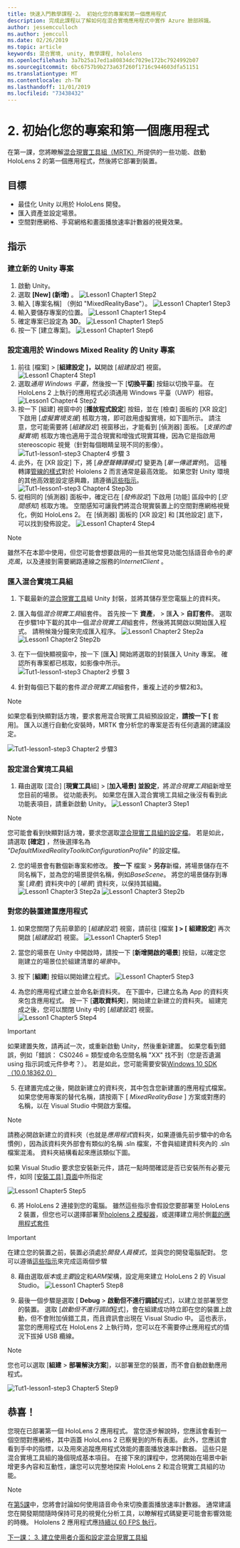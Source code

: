 ```yaml
---
title: 快速入門教學課程-2。 初始化您的專案和第一個應用程式
description: 完成此課程以了解如何在混合實境應用程式中實作 Azure 臉部辨識。
author: jessemcculloch
ms.author: jemccull
ms.date: 02/26/2019
ms.topic: article
keywords: 混合實境, unity, 教學課程, hololens
ms.openlocfilehash: 3a7b25a17ed1a80834dc7029e172bc7924992b07
ms.sourcegitcommit: 6bc6757b9b273a63f260f1716c944603dfa51151
ms.translationtype: MT
ms.contentlocale: zh-TW
ms.lasthandoff: 11/01/2019
ms.locfileid: "73438432"
---
```

# <a name="2-initializing-your-project-and-first-application"></a>2. 初始化您的專案和第一個應用程式

在第一課，您將瞭解[混合現實工具組（MRTK）]()所提供的一些功能、啟動 HoloLens 2 的第一個應用程式，然後將它部署到裝置。

## <a name="objectives"></a>目標

* 最佳化 Unity 以用於 HoloLens 開發。
* 匯入資產並設定場景。
* 空間對應網格、手寫網格和畫面播放速率計數器的視覺效果。

## <a name="instructions"></a>指示

### <a name="create-new-unity-project"></a>建立新的 Unity 專案

1. 啟動 Unity。
2. 選取 **\[New\] (新增)** 。
![Lesson1 Chapter1 Step2](images/Lesson1Chapter1Step2.JPG)
3. 輸入 [專案名稱] （例如 "MixedRealityBase"）。
![Lesson1 Chapter1 Step3](images/Lesson1Chapter1Step3.JPG)
4. 輸入要儲存專案的位置。
![Lesson1 Chapter1 Step4](images/Lesson1Chapter1Step4.JPG)
5. 確定專案已設定為 **3D**。
![Lesson1 Chapter1 Step5](images/Lesson1Chapter1Step5.JPG)
6. 按一下 [建立專案]。
![Lesson1 Chapter1 Step6](images/Lesson1Chapter1Step6.JPG)

### <a name="configure-the-unity-project-for-windows-mixed-reality"></a>設定適用於 Windows Mixed Reality 的 Unity 專案

1. 前往 [檔案] > [**組建設定** **]，以**開啟 [*組建設定*] 視窗。
![Lesson1 Chapter4 Step1](images/Lesson1Chapter4Step1.JPG)
2. 選取*通用 Windows 平臺*，然後按一下 [**切換平臺**] 按鈕以切換平臺。 在 HoloLens 2 上執行的應用程式必須通用 Windows 平臺（UWP）相容。
![Lesson1 Chapter4 Step2](images/Lesson1Chapter4Step2.JPG)
3. 按一下 [組建] 視窗中的 [**播放程式設定**] 按鈕，並在 [檢查] 面板的 [XR 設定] 下啟用 [*虛擬實境支援*] 核取方塊，即可啟用虛擬實境，如下圖所示。 請注意，您可能需要將 [*組建設定*] 視窗移出，才能看到 [偵測器] 面板。 [*支援的虛擬實境*] 核取方塊也適用于混合現實和增強式現實耳機，因為它是指啟用 stereoscopic 視覺（針對每個眼睛呈現不同的影像）。 ![Tut1-lesson1-step3 Chapter4 步驟 3](images/Lesson1Chapter4Step3.JPG)
4. 此外，在 [XR 設定] 下，將 [*身歷聲轉譯模式]* 變更為 [*單一傳遞實例*]。 這種轉譯[管線的樣式](https://docs.unity3d.com/Manual/SinglePassStereoRenderingHoloLens.html)對於 Hololens 2 而言通常是最高效能。 如果您對 Unity 環境的其他高效能設定感興趣，請遵循[這些指示](recommended-settings-for-unity.md)。
![Tut1-lesson1-step3 Chapter4 Step3b](images/Lesson1Chapter4Step3b.jpg)
5. 從相同的 [偵測器] 面板中，確定已在 [*發佈設定*] 下啟用 [功能] 區段中的 [*空間感知*] 核取方塊。 空間感知可讓我們將混合現實裝置上的空間對應網格視覺化，例如 HoloLens 2。 在 [偵測器] 面板的 [XR 設定] 和 [其他設定] 底下，可以找到發佈設定。
![Lesson1 Chapter4 Step4](images/Lesson1Chapter4Step4.JPG)

> [!NOTE]
> 雖然不在本節中使用，但您可能會想要啟用的一些其他常見功能包括語音命令的*麥克風*，以及連接到需要網路連線之服務的*InternetClient* 。

### <a name="import-the-mixed-reality-toolkit"></a>匯入混合實境工具組

1. 下載最新的[混合現實工具](https://github.com/microsoft/MixedRealityToolkit-Unity/releases)組 Unity 封裝，並將其儲存至您電腦上的資料夾。

2. 匯入每個*混合現實工具*組套件。 首先按一下 **資產**， > 匯**入** > **自訂套件**。 選取在步驟1中下載的其中一個*混合現實工具*組套件，然後將其開啟以開始匯入程式。 請稍候幾分鐘來完成匯入程序。
    ![Lesson1 Chapter2 Step2a](images/Lesson1Chapter2Step2a.JPG) ![Lesson1 Chapter2 Step2b](images/Lesson1Chapter2Step2b.JPG)

3. 在下一個快顯視窗中，按一下 [匯**入**] 開始將選取的封裝匯入 Unity 專案。 確認所有專案都已核取，如影像中所示。
    ![Tut1-lesson1-step3 Chapter2 步驟 3](images/Lesson1Chapter2Step3.JPG)
4. 針對每個已下載的套件*混合現實工具*組套件，重複上述的步驟2和3。

> [!NOTE]
> 如果您看到快顯對話方塊，要求套用混合現實工具組預設設定，**請按一下 [** 套用]。 匯入以進行自動化安裝時，MRTK 會分析您的專案是否有任何遺漏的建議設定。

![Tut1-lesson1-step3 Chapter2 步驟3](images/Lesson1Chapter2Step3b.JPG)

### <a name="configure-the-mixed-reality-toolkit"></a>設定混合實境工具組

1. 藉由選取 [混合] [**現實工具**組] > [**加入場景] 並設定**，將*混合現實工具*組新增至您目前的場景。 從功能表列。 如果您在匯入混合實境工具組之後沒有看到此功能表項目，請重新啟動 Unity。
  ![Lesson1 Chapter3 Step1](images/Lesson1Chapter3Step1.JPG)

> [!NOTE]
> 您可能會看到快顯對話方塊，要求您選取[混合現實工具組的設定檔](https://microsoft.github.io/MixedRealityToolkit-Unity/Documentation/Profiles/Profiles.html)。 若是如此，請選取 **[確定]** ，然後選擇名為 *"DefaultMixedRealityToolkitConfigurationProfile"* 的設定檔。

2. 您的場景會有數個新專案和修改。 **按一下** 檔案 > **另存**新檔，將場景儲存在不同名稱下，並為您的場景提供名稱，例如*BaseScene*。 將您的場景儲存到專案 [*資產*] 資料夾中的 [*場景*] 資料夾，以保持其組織。
  ![Lesson1 Chapter3 Step2a](images/Lesson1Chapter3Step2a.JPG)
  ![Lesson1 Chapter3 Step2b](images/Lesson1Chapter3Step2b.JPG)

### <a name="build-your-application-to-your-device"></a>對您的裝置建置應用程式

1. 如果您關閉了先前章節的 [*組建設定*] 視窗，請前往 [檔案 **] > [** **組建設定**] 再次開啟 [*組建設定*] 視窗。
    ![Lesson1 Chapter5 Step1](images/Lesson1Chapter5Step1.JPG)

2. 當您的場景在 Unity 中開啟時，請按一下 [**新增開啟的場景**] 按鈕，以確定您剛建立的場景位於組建清單的*場景*中。

3. 按下 [**組建**] 按鈕以開始建立程式。
    ![Lesson1 Chapter5 Step3](images/Lesson1Chapter5Step3.JPG)

4. 為您的應用程式建立並命名新資料夾。 在下圖中，已建立名為 App 的資料夾來包含應用程式。 按一下 [**選取資料夾**]，開始建立新建立的資料夾。 組建完成之後，您可以關閉 Unity 中的 [*組建設定*] 視窗。
    ![Lesson1 Chapter5 Step4](images/Lesson1Chapter5Step4.JPG)

> [!IMPORTANT]
> 如果建置失敗，請再試一次，或重新啟動 Unity，然後重新建置。 如果您看到錯誤，例如「錯誤： CS0246 = 類型或命名空間名稱 "XX" 找不到（您是否遺漏 using 指示詞或元件參考？）。 若是如此，您可能需要安裝[Windows 10 SDK （10.0.18362.0）](https://developer.microsoft.com//windows/downloads/windows-10-sdk)

5. 在建置完成之後，開啟新建立的資料夾，其中包含您新建置的應用程式檔案。 如果您使用專案的替代名稱，請按兩下 [ *MixedRealityBase* ] 方案或對應的名稱，以在 Visual Studio 中開啟方案檔。

> [!NOTE]
> 請務必開啟新建立的資料夾（也就是*應用程式*資料夾，如果遵循先前步驟中的命名慣例），因為該資料夾外部會有類似的名稱 .sln 檔案，不會與組建資料夾內的 .sln 檔案混淆。 資料夾結構看起來應該類似下圖。
>
> 如果 Visual Studio 要求您安裝新元件，請花一點時間確認是否已安裝所有必要元件，如同 [[安裝工具] 頁面](install-the-tools.md)中所指定

![Lesson1 Chapter5 Step5](images/Lesson1Chapter5Step5.JPG)

6. 將 HoloLens 2 連接到您的電腦。 雖然這些指示會假設您要部署至 HoloLens 2 裝置，但您也可以選擇部署至[hololens 2 模擬器](using-the-hololens-emulator.md)，或選擇建立用於側[載的應用程式套件](<https://docs.microsoft.com//windows/uwp/packaging/packaging-uwp-apps>)

> [!IMPORTANT]
> 在建立您的裝置之前，裝置必須處於*開發人員模式*，並與您的開發電腦配對。 您可以遵循[這些指示](using-visual-studio.md)來完成這兩個步驟

8. 藉由選取*版本*或*主要*設定和*ARM*架構，設定用來建立 HoloLens 2 的 Visual Studio。
    ![Lesson1 Chapter5 Step8](images/Lesson1Chapter5Step8.JPG)

9. 最後一個步驟是選取 [ **Debug** > **啟動但不進行調試**程式]，以建立並部署至您的裝置。 選取 [*啟動但不進行調試*程式]，會在組建成功時立即在您的裝置上啟動，但不會附加偵錯工具，而且資訊會出現在 Visual Studio 中。 這也表示，當您的應用程式在 HoloLens 2 上執行時，您可以在不需要停止應用程式的情況下拔掉 USB 纜線。

> [!NOTE]
> 您也可以選取 [**組建** > **部署解決方案**]，以部署至您的裝置，而不會自動啟動應用程式。

![Tut1-lesson1-step3 Chapter5 Step9](images/Lesson1Chapter5Step9.JPG)

## <a name="congratulations"></a>恭喜！

您現在已部署第一個 HoloLens 2 應用程式。 當您逐步解說時，您應該會看到一個空間對應網格，其中涵蓋 HoloLens 2 已察覺到的所有表面。 此外，您應該會看到手中的指標，以及用來追蹤應用程式效能的畫面播放速率計數器。 這些只是混合實境工具組的幾個現成基本項目。 在接下來的課程中，您將開始在場景中新增更多內容和互動性，讓您可以完整地探索 HoloLens 2 和混合現實工具組的功能。

> [!NOTE]
> 在[第5課](mrlearning-base-ch5.md)中，您將會討論如何使用語音命令來切換畫面播放速率計數器。 通常建議您在開發期間隨時保持可見的視覺化分析工具，以瞭解程式碼變更可能會影響效能的時機。 Hololens 2 應用程式應[持續以 60 FPS 執行](understanding-performance-for-mixed-reality.md)。

[下一課： 3. 建立使用者介面和設定混合現實工具組](mrlearning-base-ch2.md)
